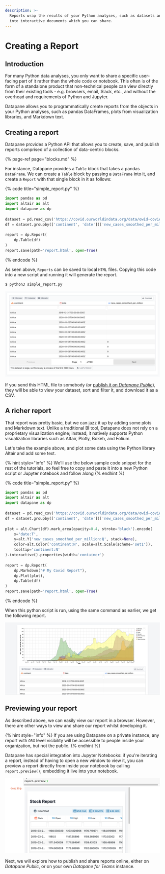 ```yaml
---
description: >-
  Reports wrap the results of your Python analyses, such as datasets and plots,
  into interactive documents which you can share.
---
```


# Creating a Report

## Introduction

For many Python data analyses, you only want to share a specific user-facing part of it rather than the whole code or notebook. This often is of the form of a standalone product that non-technical people can view directly from their existing tools - e.g. browsers, email, Slack, etc., and without the overhead and requirements of Python and Jupyter.

Datapane allows you to programmatically create reports from the objects in your Python analyses, such as pandas DataFrames, plots from visualization libraries, and Markdown text. 

## Creating a report

Datapane provides a Python API that allows you to create, save, and publish reports comprised of a collection of data-centric blocks.

{% page-ref page="blocks.md" %}

For instance, Datapane provides a `Table` block that takes a pandas `DataFrame`. We can create a `Table` block by passing a `DataFrame` into it, and create a `Report` with that single block in it as follows:

{% code title="simple\_report.py" %}
```python
import pandas as pd
import altair as alt
import datapane as dp

dataset = pd.read_csv('https://covid.ourworldindata.org/data/owid-covid-data.csv')
df = dataset.groupby(['continent', 'date'])['new_cases_smoothed_per_million'].mean().reset_index()

report = dp.Report(
    dp.Table(df)
)
report.save(path='report.html', open=True)
```
{% endcode %}

As seen above, `Reports` can be saved to local `HTML` files. Copying this code into a new script and running it will generate the report. 

```bash
$ python3 simple_report.py
```

![](../.gitbook/assets/image%20%28108%29.png)

If you send this HTML file to somebody \(or [publish it on _Datapane Public_](publishing-and-sharing.md#publish-your-report)\), they will be able to view your dataset, sort and filter it, and download it as a CSV.

## A richer report

That report was pretty basic, but we can jazz it up by adding some plots and Markdown text. Unlike a traditional BI tool, Datapane does not rely on a proprietary visualization engine; instead, it natively supports Python visualization libraries such as Altair, Plotly, Bokeh, and Folium. 

Let's take the example above, and plot some data using the Python library Altair and add some text.

{% hint style="info" %}
We'll use the below sample code snippet for the rest of the tutorials, so feel free to copy and paste it into a new Python script or Jupyter notebook and follow along
{% endhint %}

{% code title="simple\_report.py" %}
```python
import pandas as pd
import altair as alt
import datapane as dp

dataset = pd.read_csv('https://covid.ourworldindata.org/data/owid-covid-data.csv')
df = dataset.groupby(['continent', 'date'])['new_cases_smoothed_per_million'].mean().reset_index()

plot = alt.Chart(df).mark_area(opacity=0.4, stroke='black').encode(
    x='date:T',
    y=alt.Y('new_cases_smoothed_per_million:Q', stack=None),
    color=alt.Color('continent:N', scale=alt.Scale(scheme='set1')),
    tooltip='continent:N'
).interactive().properties(width='container')

report = dp.Report(
    dp.Markdown("# My Covid Report"),
    dp.Plot(plot), 
    dp.Table(df)
)
report.save(path='report.html', open=True)
```
{% endcode %}

When this python script is run, using the same command as earlier, we get the following report.

![](../.gitbook/assets/image%20%28101%29.png)

## Previewing your report

As described above, we can easily view our report in a browser. However, there are other ways to view and share our report whilst developing it.

{% hint style="info" %}
If you are using Datapane on a private instance, any report with `ORG` level visibility will be accessible to people inside your organization, but not the public.
{% endhint %}

Datapane has special integration into Jupyter Notebooks: if you're iterating a report, instead of having to open a new window to view it, you can preview a report directly from inside your notebook by calling `report.preview()`, embedding it live into your notebook.

![](../.gitbook/assets/image%20%2885%29.png)

Next, we will explore how to publish and share reports online, either on _Datapane Public_, or on your own _Datapane for Teams_ instance.





## 

